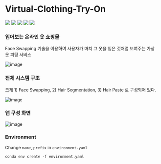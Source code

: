 # Virtual-Clothing-Try-On
<img src="https://img.shields.io/badge/Python-3776AB?style=flat-square&logo=python&logoColor=white"/> <img src="https://img.shields.io/badge/PyTorch-EE4C2C?style=flat-square&logo=pytorch&logoColor=white"/> <img src="https://img.shields.io/badge/Flutter-02569B?style=flat-square&logo=flutter&logoColor=white"/> <img src="https://img.shields.io/badge/FastAPI-009688?style=flat-square&logo=fastapi&logoColor=white"/> <img src="https://img.shields.io/badge/Firebase-F9AB00?style=flat-square&logo=Firebase&logoColor=white"/>     
### 입어보는 온라인 옷 쇼핑몰
Face Swapping 기술을 이용하여 사용자가 마치 그 옷을 입은 것처럼 보여주는 가상 옷 피팅 서비스

![image](https://user-images.githubusercontent.com/39791467/198257326-abac052c-666c-4ad0-832c-ce26b26023b4.png)

### 전체 시스템 구조
크게 1) Face Swapping, 2) Hair Segmentation, 3) Hair Paste 로 구성되어 있다.

![image](https://user-images.githubusercontent.com/39791467/198258549-85770d59-9211-4437-a213-cd3730e26d89.png)

### 앱 구성 화면
![image](https://user-images.githubusercontent.com/39791467/198258829-319c46f1-daa9-438f-b9f0-28bae99fa855.png)


### Environment
Change `name`, `prefix` in `environment.yaml`
```
conda env create -f environment.yaml
```
